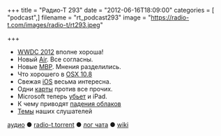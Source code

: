 +++
title = "Радио-Т 293"
date = "2012-06-16T18:09:00"
categories = [ "podcast",]
filename = "rt_podcast293"
image = "https://radio-t.com/images/radio-t/rt293.jpeg"

+++

- [WWDC 2012](http://www.engadget.com/2012/06/11/wwdc-2012-keynote-roundup/) вполне хороша!
- Новый [Air]( http://www.engadget.com/2012/06/11/apple-macbook-air-refresh-2012/). Все согласны.
- Новые [MBP]( http://www.engadget.com/2012/06/11/stub-apple-unveils-new-macbook-pro-with-ivy-bridge-at-wwdc/). Мнения разделились.
- Что хорошего в [OSX 10.8]( http://www.engadget.com/2012/06/11/mountain-lion-arrives-on-macs-next-month-20-dollars/)
- Свежая [iOS]( http://www.engadget.com/2012/06/11/apple-unveils-ios-6-at-wwdc/) весьма интересна.
- Одни [карты]( http://www.engadget.com/2012/06/11/apple-officially-gives-google-maps-the-boot-launches-own-maps-a/) против все прочих.
- Microsoft теперь [убьет]( http://mashable.com/2012/06/14/microsoft-is-launching-an-ipad-killer-report/) и iPad.
- К чему приводят [падения облаков]( http://gigaom.com/cloud/heroku-stung-by-amazon-outage/)
- [Темы](http://www.radio-t.com/p/2012/06/12/prep-293/) наших слушателей

[аудио](http://cdn.radio-t.com/rt_podcast293.mp3) ● [radio-t.torrent](http://cdn.radio-t.com/torrents/rt_podcast293.mp3.torrent) ● [лог чата](http://chat.radio-t.com/logs/radio-t-293.html) ● [wiki](http://wiki.radio-t.com/%D0%92%D1%8B%D0%BF%D1%83%D1%81%D0%BA_293)<audio src="http://cdn.radio-t.com/rt_podcast293.mp3" preload="none"></audio>